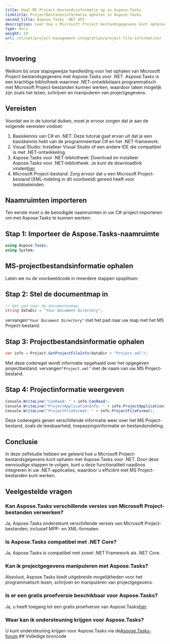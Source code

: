 ```yaml
---
title: Haal MS Project-bestandsinformatie op in Aspose.Tasks
linktitle: Projectbestandsinformatie ophalen in Aspose.Tasks
second_title: Aspose.Tasks .NET API
description: Leer hoe u Microsoft Project-bestandsgegevens kunt ophalen met Aspose.Tasks voor .NET. Stapsgewijze handleiding met codevoorbeelden.
type: docs
weight: 19
url: /nl/net/project-management-integration/project-file-information/
---
```

## Invoering
Welkom bij onze stapsgewijze handleiding voor het ophalen van Microsoft Project-bestandsgegevens met Aspose.Tasks voor .NET. Aspose.Tasks is een krachtige bibliotheek waarmee .NET-ontwikkelaars programmatisch met Microsoft Project-bestanden kunnen werken, waardoor taken mogelijk zijn zoals het lezen, schrijven en manipuleren van projectgegevens.
## Vereisten
Voordat we in de tutorial duiken, moet je ervoor zorgen dat je aan de volgende vereisten voldoet:
1. Basiskennis van C# en .NET: Deze tutorial gaat ervan uit dat je een basiskennis hebt van de programmeertaal C# en het .NET-framework.
2. Visual Studio: Installeer Visual Studio of een andere IDE die compatibel is met .NET-ontwikkeling.
3.  Aspose.Tasks voor .NET-bibliotheek: Download en installeer Aspose.Tasks voor .NET-bibliotheek. Je kunt de downloadlink vinden[hier](https://releases.aspose.com/tasks/net/).
4. Microsoft Project-bestand: Zorg ervoor dat u een Microsoft Project-bestand (XML-indeling in dit voorbeeld) gereed heeft voor testdoeleinden.

## Naamruimten importeren
Ten eerste moet u de benodigde naamruimten in uw C#-project importeren om met Aspose.Tasks te kunnen werken:
## Stap 1: Importeer de Aspose.Tasks-naamruimte
```csharp
using Aspose.Tasks;
using System;

```
## MS-projectbestandsinformatie ophalen
Laten we nu de voorbeeldcode in meerdere stappen opsplitsen:
## Stap 2: Stel de documentmap in
```csharp
// Het pad naar de documentenmap.
string dataDir = "Your Document Directory";
```
 vervangen`"Your Document Directory"` met het pad naar uw map met het MS Project-bestand.
## Stap 3: Projectbestandsinformatie ophalen
```csharp
var info = Project.GetProjectFileInfo(dataDir + "Project.xml");
```
 Met deze coderegel wordt informatie opgehaald over het opgegeven projectbestand. vervangen`"Project.xml"` met de naam van uw MS Project-bestand.
## Stap 4: Projectinformatie weergeven
```csharp
Console.WriteLine("CanRead: " + info.CanRead);
Console.WriteLine("ProjectApplicationInfo: " + info.ProjectApplicationInfo);
Console.WriteLine("ProjectFileFormat: " + info.ProjectFileFormat);
```
Deze coderegels geven verschillende informatie weer over het MS Project-bestand, zoals de leesbaarheid, toepassingsinformatie en bestandsindeling.

## Conclusie
In deze zelfstudie hebben we geleerd hoe u Microsoft Project-bestandsgegevens kunt ophalen met Aspose.Tasks voor .NET. Door deze eenvoudige stappen te volgen, kunt u deze functionaliteit naadloos integreren in uw .NET-applicaties, waardoor u efficiënt met MS Project-bestanden kunt werken.
## Veelgestelde vragen
### Kan Aspose.Tasks verschillende versies van Microsoft Project-bestanden verwerken?
Ja, Aspose.Tasks ondersteunt verschillende versies van Microsoft Project-bestanden, inclusief MPP- en XML-formaten.
### Is Aspose.Tasks compatibel met .NET Core?
Ja, Aspose.Tasks is compatibel met zowel .NET Framework als .NET Core.
### Kan ik projectgegevens manipuleren met Aspose.Tasks?
Absoluut, Aspose.Tasks biedt uitgebreide mogelijkheden voor het programmatisch lezen, schrijven en manipuleren van projectgegevens.
### Is er een gratis proefversie beschikbaar voor Aspose.Tasks?
 Ja, u heeft toegang tot een gratis proefversie van Aspose.Tasks[hier](https://releases.aspose.com/).
### Waar kan ik ondersteuning krijgen voor Aspose.Tasks?
 U kunt ondersteuning krijgen voor Aspose.Tasks via de[Aspose.Tasks-forum](https://forum.aspose.com/c/tasks/15).## Volledige broncode